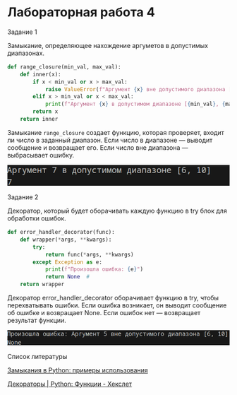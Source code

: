# Лабораторная работа 4

Задание 1

Замыкание, определяющее нахождение аргуметов в допустимых диапазонах.
```python
def range_closure(min_val, max_val):
    def inner(x):
        if x < min_val or x > max_val:
            raise ValueError(f"Аргумент {x} вне допустимого диапазона [{min_val}, {max_val}]")
        elif x > min_val or x < max_val:    
            print(f"Аргумент {x} в допустимом диапазоне [{min_val}, {max_val}]")
        return x 
    return inner 
```
Замыкание `range_closure` создает функцию, которая проверяет, входит ли число в заданный диапазон. Если число в диапазоне — выводит сообщение и возвращает его. Если число вне диапазона — выбрасывает ошибку.

![](image.png)

Задание 2

Декоратор, который будет оборачивать каждую функцию в try блок для обработки ошибок.
```python
def error_handler_decorator(func):
    def wrapper(*args, **kwargs):
        try:
            return func(*args, **kwargs)
        except Exception as e:
            print(f"Произошла ошибка: {e}")
            return None  #
    return wrapper
```
Декоратор error_handler_decorator оборачивает функцию в try, чтобы перехватывать ошибки. Если ошибка возникает, 
он выводит сообщение об ошибке и возвращает None. Если ошибок нет — возвращает результат функции.

![Alt text](image-1.png)

Список литературы

[Замыкания в Python: примеры использования](https://habr.com/ru/articles/862692/)

[Декораторы | Python: Функции - Хекслет](https://ru.hexlet.io/courses/python-functions/lessons/decorators/theory_unit)
